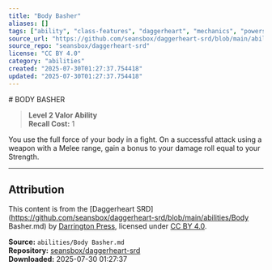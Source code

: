 ```yaml
---
title: "Body Basher"
aliases: []
tags: ["ability", "class-features", "daggerheart", "mechanics", "powers", "reference", "srd", "ttrpg"]
source_url: "https://github.com/seansbox/daggerheart-srd/blob/main/abilities/Body Basher.md"
source_repo: "seansbox/daggerheart-srd"
license: "CC BY 4.0"
category: "abilities"
created: "2025-07-30T01:27:37.754418"
updated: "2025-07-30T01:27:37.754418"
---
```


﻿# BODY BASHER

> **Level 2 Valor Ability**  
> **Recall Cost:** 1

You use the full force of your body in a fight. On a successful attack using a weapon with a Melee range, gain a bonus to your damage roll equal to your Strength.

---

## Attribution

This content is from the [Daggerheart SRD](https://github.com/seansbox/daggerheart-srd/blob/main/abilities/Body Basher.md) by [Darrington Press](https://darringtonpress.com/), licensed under [CC BY 4.0](https://creativecommons.org/licenses/by/4.0/).

**Source:** `abilities/Body Basher.md`  
**Repository:** [seansbox/daggerheart-srd](https://github.com/seansbox/daggerheart-srd)  
**Downloaded:** 2025-07-30 01:27:37


